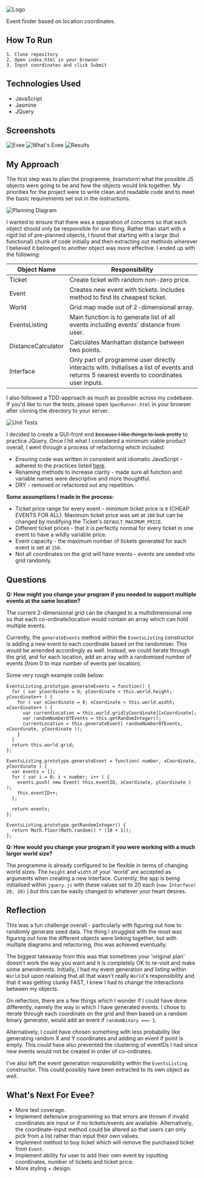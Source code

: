 ![Logo](public/images/logo.PNG)

Event finder based on location coordinates.

## How To Run
```
1. Clone repository
2. Open index.html in your browser
3. Input coordinates and click Submit
```

## Technologies Used
* JavaScript
* Jasmine
* JQuery


## Screenshots
![Evee](public/images/screenshot_three.png)
![What's Evee](public/images/screenshot_two.png)
![Results](public/images/screenshot_four.png)


## My Approach
The first step was to plan the programme, brainstorm what the possible JS objects were going to be and how the objects would link together. My priorities for the project were to write clean and readable code and to meet the basic requirements set out in the instructions.

![Planning Diagram](public/images/planning_diagram.JPG)

I wanted to ensure that there was a separation of concerns so that each object should only be responsible for one thing. Rather than start with a rigid list of pre-planned objects, I found that starting with a large (but functional) chunk of code initially and then extracting out methods wherever I believed it belonged to another object was more effective. I ended up with the following:

|Object Name |Responsibility |
|-----------|-----------------|
| Ticket | Create ticket with random non-zero price. |
| Event | Creates new event with tickets. Includes method to find its cheapest ticket. |
| World | Grid map made out of 2-dimensional array. |
| EventsListing | Main function is to generate list of all events including events' distance from user. |
| DistanceCalculator | Calculates Manhattan distance between two points. |
| Interface | Only part of programme user directly interacts with. Initialises a list of events and returns 5 nearest events to coordinates user inputs. |

I also followed a TDD-approach as much as possible across my codebase. If you'd like to run the tests, please open ```SpecRunner.html``` in your browser after cloning the directory to your server.

![Unit Tests](public/images/tests.png)

I decided to create a GUI-front end ~~because I like things to look pretty~~ to practice JQuery. Once I hit what I considered a minimum viable product overall, I went through a process of refactoring which included:

* Ensuring code was written in consistent and idiomatic JavaScript - adhered to the practices listed [here](https://github.com/rwaldron/idiomatic.js/).
* Renaming methods to increase clarity - made sure all function and variable  names were descriptive and more thoughtful.
* DRY - removed or refactored out any repetition.

**Some assumptions I made in the process:**

* Ticket price range for every event - minimum ticket price is ```0``` (CHEAP EVENTS FOR ALL). Maximum ticket price was set at ```100``` but can be changed by modifying the Ticket's ```DEFAULT_MAXIMUM_PRICE```.
* Different ticket prices - that it is perfectly normal for every ticket in one event to have a wildly variable price.
* Event capacity - the maximum number of tickets generated for each event is set at ```150```.
* Not all coordinates on the grid will have events - events are seeded into grid randomly.


## Questions

**Q: How might you change your program if you needed to support multiple events at the same location?**

The current 2-dimensional grid can be changed to a multidimensional one so that each co-ordinate/location would contain an array which can hold multiple events.

Currently, the ```generateEvents``` method within the ```EventsListing``` constructor is adding a new event to each coordinate based on the randomiser. This would be amended accordingly as well. Instead, we could iterate through the grid, and for each location, add an array with a randomised number of events (from 0 to max number of events per location).

Some very rough example code below:
```
EventsListing.prototype.generateEvents = function() {
  for ( var yCoordinate = 0; yCoordinate < this.world.height; yCoordinate++ ) {
    for ( var xCoordinate = 0; xCoordinate < this.world.width; xCoordinate++ ) {
      var currentLocation = this.world.grid[yCoordinate][xCoordinate];
      var randomNumberOfEvents = this.getRandomInteger();
      currentLocation = this.generateEvent( randomNumberOfEvents, xCoordinate, yCoordinate ));
    }
  }
  return this.world.grid;
};

EventsListing.prototype.generateEvent = function( number, xCoordinate, yCoordinate ) {
  var events = [];
  for ( var i = 0; i < number; i++ ) {
    events.push( new Event( this.eventID, xCoordinate, yCoordinate ) );
    this.eventID++;
  };

  return events;
};

EventsListing.prototype.getRandomInteger() {
  return Math.floor(Math.random() * (10 + 1));
};
```

**Q: How would you change your program if you were working with a much larger world size?**

The programme is already configured to be flexible in terms of changing world sizes. The ```height``` and ```width``` of your 'world' are accepted as arguments when creating a new Interface. Currently, the app is being initialised within ```jquery.js``` with these values set to 20 each (```new Interface( 20, 20)``` ) but this can be easily changed to whatever your heart desires.


## Reflection

This was a fun challenge overall - particularly with figuring out how to randomly generate seed data. The thing I struggled with the most was figuring out how the different objects were linking together, but with multiple diagrams and refactoring, this was achieved eventually.

The biggest takeaway from this was that sometimes your 'original plan' doesn't work the way you want and it is completely OK to re-visit and make some amendments. Initially, I had my event generation and listing within ```World``` but upon realising that all that wasn't really ```World```'s responsibility and that it was getting clunky FAST, I knew I had to change the interactions between my objects.

On reflection, there are a few things which I wonder if I could have done differently, namely the way in which I have generated events. I chose to iterate through each coordinate on the grid and then based on a random binary generator, would add an event if ```randomBinary === 1```.

Alternatively, I could have chosen something with less probability like generating random X and Y coordinates and adding an event if point is empty. This could have also prevented the clustering of eventIDs I had since new events would not be created in order of co-ordinates.

I've also left the event generation responsibility within the ```EventsListing``` constructor. This could possibly have been extracted to its own object as well.


## What's Next For Evee?
* More test coverage.
* Implement defensive programming so that errors are thrown if invalid coordinates are input or if no tickets/events are available. Alternatively,  the coordinate-input method could be altered so that users can only pick from a list rather than input their own values.
* Implement method to buy ticket which will remove the purchased ticket from ```Event```.
* Implement ability for user to add their own event by inputting coordinates, number of tickets and ticket price.
* More styling + design.
